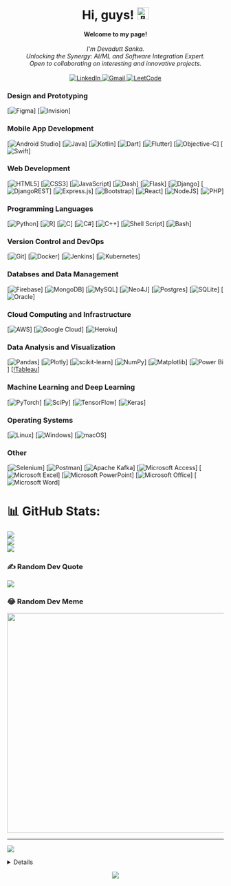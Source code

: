 <h1 align="center">Hi, guys! <img src="https://github.com/wervlad/wervlad/assets/24524555/766d336d-b87d-44ba-807c-c51de2bc6b4d" width="28px" alt="👋"></h1>

<p align="center">
    <b>Welcome to my page!</b><br><br>
    <i>
        I'm Devadutt Sanka.<br>
        Unlocking the Synergy: AI/ML and Software Integration Expert.<br>
        Open to collaborating on interesting and innovative projects.<br>
    </i><br>
    <a href="https://www.linkedin.com/in/devaduttsanka">
        <img src="https://img.shields.io/badge/LinkedIn-blue?style=flat-square&logo=linkedin" alt="LinkedIn">
    </a>
    <a href="mailto:sanka.devadutt1@gmail.com">
        <img src="https://img.shields.io/badge/Gmail-D14836?style=for-the-badge&logo=gmail&logoColor=white" alt="Gmail">
    </a>
    <a href="https://leetcode.com/SankaDevadutt">
        <img src="https://img.shields.io/badge/LeetCode-blue?style=flat-square&logo=LeetCode" alt="LeetCode">
    </a>
</p>

### Design and Prototyping
[![Figma](https://img.shields.io/badge/figma-%23F24E1E.svg?style=for-the-badge&logo=figma&logoColor=white)]
[![Invision](https://img.shields.io/badge/invision-FF3366?style=for-the-badge&logo=invision&logoColor=white)]

### Mobile App Development
[![Android Studio](https://img.shields.io/badge/Android%20Studio-3DDC84.svg?style=for-the-badge&logo=android-studio&logoColor=white)]
[![Java](https://img.shields.io/badge/java-%23ED8B00.svg?style=for-the-badge&logo=openjdk&logoColor=white)]
[![Kotlin](https://img.shields.io/badge/kotlin-%237F52FF.svg?style=for-the-badge&logo=kotlin&logoColor=white)]
[![Dart](https://img.shields.io/badge/dart-%230175C2.svg?style=for-the-badge&logo=dart&logoColor=white)]
[![Flutter](https://img.shields.io/badge/Flutter-%2302569B.svg?style=for-the-badge&logo=Flutter&logoColor=white)]
[![Objective-C](https://img.shields.io/badge/OBJECTIVE--C-%233A95E3.svg?style=for-the-badge&logo=apple&logoColor=white)]
[![Swift](https://img.shields.io/badge/swift-F54A2A?style=for-the-badge&logo=swift&logoColor=white)]

### Web Development
[![HTML5](https://img.shields.io/badge/html5-%23E34F26.svg?style=for-the-badge&logo=html5&logoColor=white)]
[![CSS3](https://img.shields.io/badge/css3-%231572B6.svg?style=for-the-badge&logo=css3&logoColor=white)]
[![JavaScript](https://img.shields.io/badge/javascript-%23323330.svg?style=for-the-badge&logo=javascript&logoColor=%23F7DF1E)]
[![Dash](https://img.shields.io/badge/dash-008DE4?style=for-the-badge&logo=dash&logoColor=white)]
[![Flask](https://img.shields.io/badge/flask-%23000.svg?style=for-the-badge&logo=flask&logoColor=white)]
[![Django](https://img.shields.io/badge/django-%23092E20.svg?style=for-the-badge&logo=django&logoColor=white)]
[![DjangoREST](https://img.shields.io/badge/DJANGO-REST-ff1709?style=for-the-badge&logo=django&logoColor=white&color=ff1709&labelColor=gray)]
[![Express.js](https://img.shields.io/badge/express.js-%23404d59.svg?style=for-the-badge&logo=express&logoColor=%2361DAFB)]
[![Bootstrap](https://img.shields.io/badge/bootstrap-%238511FA.svg?style=for-the-badge&logo=bootstrap&logoColor=white)]
[![React](https://img.shields.io/badge/react-%2320232a.svg?style=for-the-badge&logo=react&logoColor=%2361DAFB)]
[![NodeJS](https://img.shields.io/badge/node.js-6DA55F?style=for-the-badge&logo=node.js&logoColor=white)]
[![PHP](https://img.shields.io/badge/PHP-777BB4?style=for-the-badge&logo=php&logoColor=white)]

### Programming Languages
[![Python](https://img.shields.io/badge/python-3670A0?style=for-the-badge&logo=python&logoColor=ffdd54)]
[![R](https://img.shields.io/badge/r-%23276DC3.svg?style=for-the-badge&logo=r&logoColor=white)]
[![C](https://img.shields.io/badge/c-%2300599C.svg?style=for-the-badge&logo=c&logoColor=white)]
[![C#](https://img.shields.io/badge/c%23-%23239120.svg?style=for-the-badge&logo=c-sharp&logoColor=white)]
[![C++](https://img.shields.io/badge/c++-%2300599C.svg?style=for-the-badge&logo=c%2B%2B&logoColor=white)]
[![Shell Script](https://img.shields.io/badge/shell_script-%23121011.svg?style=for-the-badge&logo=gnu-bash&logoColor=white)]
[![Bash](https://img.shields.io/badge/bash-black?style=for-the-badge&logo=gnu-bash&logoColor=white)]

### Version Control and DevOps
[![Git](https://img.shields.io/badge/GIT-E44C30?style=for-the-badge&logo=git&logoColor=white)]
[![Docker](https://img.shields.io/badge/Docker-2CA5E0?style=for-the-badge&logo=docker&logoColor=white)]
[![Jenkins](https://img.shields.io/badge/jenkins-%232C5263.svg?style=for-the-badge&logo=jenkins&logoColor=white)]
[![Kubernetes](https://img.shields.io/badge/kubernetes-%23326ce5.svg?style=for-the-badge&logo=kubernetes&logoColor=white)]

### Databses and Data Management
[![Firebase](https://img.shields.io/badge/firebase-%23039BE5.svg?style=for-the-badge&logo=firebase)]
[![MongoDB](https://img.shields.io/badge/MongoDB-%234ea94b.svg?style=for-the-badge&logo=mongodb&logoColor=white)]
[![MySQL](https://img.shields.io/badge/mysql-%2300f.svg?style=for-the-badge&logo=mysql&logoColor=white)]
[![Neo4J](https://img.shields.io/badge/Neo4j-008CC1?style=for-the-badge&logo=neo4j&logoColor=white)]
[![Postgres](https://img.shields.io/badge/postgres-%23316192.svg?style=for-the-badge&logo=postgresql&logoColor=white)]
[![SQLite](https://img.shields.io/badge/sqlite-%2307405e.svg?style=for-the-badge&logo=sqlite&logoColor=white)]
[![Oracle](https://img.shields.io/badge/Oracle-F80000?style=for-the-badge&logo=oracle&logoColor=white)]

### Cloud Computing and Infrastructure
[![AWS](https://img.shields.io/badge/AWS-%23FF9900.svg?style=for-the-badge&logo=amazon-aws&logoColor=white)]
[![Google Cloud](https://img.shields.io/badge/GoogleCloud-%234285F4.svg?style=for-the-badge&logo=google-cloud&logoColor=white)]
[![Heroku](https://img.shields.io/badge/heroku-%23430098.svg?style=for-the-badge&logo=heroku&logoColor=white)]

### Data Analysis and Visualization
[![Pandas](https://img.shields.io/badge/pandas-%23150458.svg?style=for-the-badge&logo=pandas&logoColor=white)]
[![Plotly](https://img.shields.io/badge/Plotly-%233F4F75.svg?style=for-the-badge&logo=plotly&logoColor=white)]
[![scikit-learn](https://img.shields.io/badge/scikit--learn-%23F7931E.svg?style=for-the-badge&logo=scikit-learn&logoColor=white)]
[![NumPy](https://img.shields.io/badge/numpy-%23013243.svg?style=for-the-badge&logo=numpy&logoColor=white)]
[![Matplotlib](https://img.shields.io/badge/Matplotlib-%23ffffff.svg?style=for-the-badge&logo=Matplotlib&logoColor=black)]
[![Power Bi](https://img.shields.io/badge/power_bi-F2C811?style=for-the-badge&logo=powerbi&logoColor=black)]
[[!Tableau](https://img.shields.io/badge/Tableau-E97627?style=for-the-badge&logo=Tableau&logoColor=white)]

### Machine Learning and Deep Learning
[![PyTorch](https://img.shields.io/badge/PyTorch-%23EE4C2C.svg?style=for-the-badge&logo=PyTorch&logoColor=white)]
[![SciPy](https://img.shields.io/badge/SciPy-%230C55A5.svg?style=for-the-badge&logo=scipy&logoColor=%white)]
[![TensorFlow](https://img.shields.io/badge/TensorFlow-%23FF6F00.svg?style=for-the-badge&logo=TensorFlow&logoColor=white)]
[![Keras](https://img.shields.io/badge/Keras-%23D00000.svg?style=for-the-badge&logo=Keras&logoColor=white)]

### Operating Systems
[![Linux](https://img.shields.io/badge/Linux-FCC624?style=for-the-badge&logo=linux&logoColor=black)]
[![Windows](https://img.shields.io/badge/Windows-0078D6?style=for-the-badge&logo=windows&logoColor=white)]
[![macOS](https://img.shields.io/badge/mac%20os-000000?style=for-the-badge&logo=macos&logoColor=F0F0F0)]

### Other
[![Selenium](https://img.shields.io/badge/-selenium-%43B02A?style=for-the-badge&logo=selenium&logoColor=white)]
[![Postman](https://img.shields.io/badge/Postman-FF6C37?style=for-the-badge&logo=postman&logoColor=white)]
[![Apache Kafka](https://img.shields.io/badge/Apache%20Kafka-000?style=for-the-badge&logo=apachekafka)]
[![Microsoft Access](https://img.shields.io/badge/Microsoft_Access-A4373A?style=for-the-badge&logo=microsoft-access&logoColor=white)]
[![Microsoft Excel](https://img.shields.io/badge/Microsoft_Excel-217346?style=for-the-badge&logo=microsoft-excel&logoColor=white)]
[![Microsoft PowerPoint](https://img.shields.io/badge/Microsoft_PowerPoint-B7472A?style=for-the-badge&logo=microsoft-powerpoint&logoColor=white)]
[![Microsoft Office](https://img.shields.io/badge/Microsoft_Office-D83B01?style=for-the-badge&logo=microsoft-office&logoColor=white)]
[![Microsoft Word](https://img.shields.io/badge/Microsoft_Word-2B579A?style=for-the-badge&logo=microsoft-word&logoColor=white)]

# 📊 GitHub Stats:
![](https://github-readme-stats.vercel.app/api?username=sankadevadutt&theme=radical&hide_border=false&include_all_commits=true&count_private=true)<br/>
![](https://github-readme-streak-stats.herokuapp.com/?user=sankadevadutt&theme=radical&hide_border=false)<br/>
![](https://github-readme-stats.vercel.app/api/top-langs/?username=sankadevadutt&theme=radical&hide_border=false&include_all_commits=true&count_private=true&layout=compact)

### ✍️ Random Dev Quote
![](https://quotes-github-readme.vercel.app/api?type=horizontal&theme=radical)

### 😂 Random Dev Meme
<img src="https://rm.up.railway.app/" width="512px"/>

---
[![](https://visitcount.itsvg.in/api?id=sankadevadutt&icon=2&color=0)](https://visitcount.itsvg.in)

<details>
<p align="center">
  <a href="https://github.com/wervlad">
    <img src="http://github-profile-summary-cards.vercel.app/api/cards/profile-details?username=wervlad&theme=transparent" />
  </a>
  <a href="https://github.com/wervlad">
    <img src="https://github-readme-streak-stats.herokuapp.com/?user=wervlad&hide_border=true&card_width=338&theme=transparent" />
  </a>
  <a href="https://github.com/wervlad">
    <img src="http://github-profile-summary-cards.vercel.app/api/cards/stats?username=wervlad&theme=transparent" />
  </a>
  <a href="https://github.com/wervlad">
    <img src="https://github-readme-stats.vercel.app/api/top-langs/?username=wervlad&langs_count=10&exclude_repo=&hide=jupyter%20notebook,vim%20script,cmake,makefile,batchfile,emacs%20lisp,css,html&layout=default&card_width=699&hide_border=true&theme=transparent" />
  </a>
</p>
</details>

<p align="center">
  <a href="https://github.com/wervlad">
    <img src="https://komarev.com/ghpvc/?username=wervlad&color=blue&style=flat)" />
  </a>
</p>
<!--
